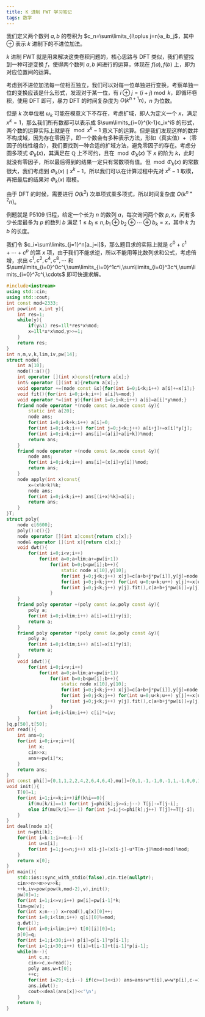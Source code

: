 ```yaml
---
title: K 进制 FWT 学习笔记
tags: 数学
---
```


我们定义两个数列 $a,b$ 的卷积为 $c_n=\sum\limits_{i\oplus j=n}a_ib_j$，其中 $\oplus$ 表示 $k$ 进制下的不进位加法。

$k$ 进制 $\text{FWT}$ 就是用来解决这类卷积问题的，核心思路与 $\text{DFT}$ 类似，我们希望找到一种可逆变换 $f$，使得两个数列 $a,b$ 间进行的运算，体现在 $f(a),f(b)$ 上，即为对应位置间的运算。

考虑到不进位加法每一位相互独立，我们可以对每一位单独进行变换，考察单独一位的变换应该是什么形式，发现对于某一位，有 $i\oplus j=(i+j)\bmod k$，即循环卷积，使用 $\text{DFT}$ 即可，暴力 $\text{DFT}$ 的时间复杂度为 $O(k^{n+1}n)$，$n$ 为位数。

但是 $k$ 次单位根 $\omega_k$ 可能在模意义下不存在，考虑扩域，即人为定义一个 $x$，满足 $x^k=1$，那么我们所有数都可以表示成 $\sum\limits_{i=0}^{k-1}c_ix^i$ 的形式，两个数的运算实际上就是在 $\bmod x^k-1$ 意义下的运算。但是我们发现这样的数并不构成域，因为存在零因子，即一个数会有多种表示方法，形如（真实值）+（零因子的线性组合），我们要找到一种合适的扩域方法，避免零因子的存在。考虑分圆多项式 $\Phi_k(x)$，其满足在 $\mathbb Q$ 上不可约，且在 $\bmod \Phi_k(x)$ 下 $x$ 的阶为 $k$，此时就没有零因子，所以最后得到的结果一定只有常数项有值。但 $\bmod \Phi_k(x)$ 的常数很大，我们考虑到 $\Phi_k(x)\mid x^k-1$，所以我们可以在计算过程中先对 $x^k-1$ 取模，再把最后的结果对 $\Phi_k(x)$ 取模。

由于 $\text{DFT}$ 的时候，需要进行 $O(k^2)$ 次单项式乘多项式，所以时间复杂度 $O(k^{n+2}n)$。

例题就是 P5109 归程，给定一个长为 $n$ 的数列 $a$，每次询问两个数 $p,x$，问有多少长度最多为 $p$ 的数列 $b$ 满足 $1\le b_i\le n,b_1\oplus b_2\oplus \cdots\oplus b_k=x$，其中 $k$ 为 $b$ 的长度。

我们令 $c_i=\sum\limits_{j=1}^n[a_j=i]$，那么题目求的实际上就是 $c^0+c^1+\cdots+ c^p$ 的第 $x$ 项，由于我们不能求逆，所以不能用等比数列求和公式，考虑倍增，求出 $c^1,c^2,c^4,c^8,\cdots$ 和 $\sum\limits_{i=0}^0c^i,\sum\limits_{i=0}^1c^i,\sum\limits_{i=0}^3c^i,\sum\limits_{i=0}^7c^i,\cdots$ 即可快速求解。

```cpp
#include<iostream>
using std::cin;
using std::cout;
int const mod=2333;
int pow(int x,int y){
	int res=1;
	while(y){
		if(y&1) res=1ll*res*x%mod;
		x=1ll*x*x%mod,y>>=1;
	}
	return res;
}
int n,m,v,k,lim,iv,pw[14];
struct node{
	int a[10];
	node():a(){}
	int operator [](int x)const{return a[x];}
	int& operator [](int x){return a[x];} 
	void operator +=(node const &x){for(int i=0;i<k;i++) a[i]+=x[i];}
	void fit(){for(int i=0;i<k;i++) a[i]%=mod;}
	void operator *=(int y){for(int i=0;i<k;i++) a[i]=a[i]*y%mod;}
	friend node operator *(node const &x,node const &y){
		static int a[20];
		node ans;
		for(int i=0;i<k+k;i++) a[i]=0;
		for(int i=0;i<k;i++) for(int j=0;j<k;j++) a[i+j]+=x[i]*y[j];
		for(int i=0;i<k;i++) ans[i]=(a[i]+a[i+k])%mod;
		return ans;
	}
	friend node operator +(node const &x,node const &y){
		node ans;
		for(int i=0;i<k;i++) ans[i]=(x[i]+y[i])%mod;
		return ans;
	}
	node apply(int x)const{
		x=(x%k+k)%k;
		node ans;
		for(int i=0;i<k;i++) ans[(i+x)%k]=a[i];
		return ans;
	}
}T;
struct poly{
	node c[6600];
	poly():c(){}
	node operator [](int x)const{return c[x];}
	node& operator [](int x){return c[x];} 
	void dwt(){
		for(int i=0;i<v;i++)
			for(int a=0;a<lim;a+=pw[i+1])
				for(int b=0;b<pw[i];b++){
					static node x[10],y[10];
					for(int j=0;j<k;j++) x[j]=c[a+b+j*pw[i]],y[j]=node();
					for(int j=0;j<k;j++) for(int u=0;u<k;u++) y[j]+=x[u].apply(j*u);
					for(int j=0;j<k;j++) y[j].fit(),c[a+b+j*pw[i]]=y[j];
				}
	}
	friend poly operator +(poly const &x,poly const &y){
		poly a;
		for(int i=0;i<lim;i++) a[i]=x[i]+y[i];
		return a;
	}
	friend poly operator *(poly const &x,poly const &y){
		poly a;
		for(int i=0;i<lim;i++) a[i]=x[i]*y[i];
		return a;
	}
	void idwt(){
		for(int i=0;i<v;i++)
			for(int a=0;a<lim;a+=pw[i+1])
				for(int b=0;b<pw[i];b++){
					static node x[10],y[10];
					for(int j=0;j<k;j++) x[j]=c[a+b+j*pw[i]],y[j]=node();
					for(int j=0;j<k;j++) for(int u=0;u<k;u++) y[j]+=x[u].apply(-j*u);
					for(int j=0;j<k;j++) y[j].fit(),c[a+b+j*pw[i]]=y[j];
				}
		for(int i=0;i<lim;i++) c[i]*=iv;
	}
}q,p[50],t[50];
int read(){
	int ans=0;
	for(int i=0;i<v;i++){
		int x;
		cin>>x;
		ans+=pw[i]*x;
	}
	return ans;
}
int const phi[]={0,1,1,2,2,4,2,6,4,6,4},mu[]={0,1,-1,-1,0,-1,1,-1,0,0,1};
void init(){
	T[0]=1;
	for(int i=1;i<=k;i++)if(k%i==0){
		if(mu[k/i]==1) for(int j=phi[k];j>=i;j--) T[j]-=T[j-i];
		else if(mu[k/i]==-1) for(int j=i;j<=phi[k];j++) T[j]+=T[j-i];
	}
}
int deal(node x){
	int n=phi[k];
	for(int i=k-1;i>=n;i--){
		int u=x[i];
		for(int j=1;j<=n;j++) x[i-j]=(x[i-j]-u*T[n-j]%mod+mod)%mod;
	}
	return x[0];
}
int main(){
	std::ios::sync_with_stdio(false),cin.tie(nullptr);
	cin>>n>>m>>v>>k;
	++k,iv=pow(pow(k,mod-2),v),init();
	pw[0]=1;
	for(int i=1;i<=v;i++) pw[i]=pw[i-1]*k;
	lim=pw[v];
	for(int x;n--;) x=read(),q[x][0]++;
	for(int i=0;i<lim;i++) q[i][0]%=mod;
	q.dwt();
	for(int i=0;i<lim;i++) t[0][i][0]=1;
	p[0]=q;
	for(int i=1;i<30;i++) p[i]=p[i-1]*p[i-1];
	for(int i=1;i<30;i++) t[i]=t[i-1]+t[i-1]*p[i-1];
	while(m--){
		int c,x;
		cin>>c,x=read();
		poly ans,w=t[0];
		++c;
		for(int i=29;~i;i--) if(c>=(1<<i)) ans=ans+w*t[i],w=w*p[i],c-=1<<i;
		ans.idwt();
		cout<<deal(ans[x])<<'\n';
	}
	return 0;
}
```


